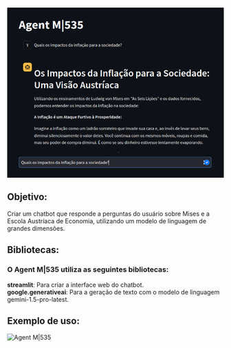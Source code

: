 ![Agent M|535](https://github.com/smokingsnakes83/agent_Ml535/blob/main/assets/asset1.png?raw=true)

## **Objetivo**:
Criar um chatbot que responde a perguntas do usuário sobre Mises e a Escola Austríaca de Economia, utilizando um modelo de linguagem de grandes dimensões.

## **Bibliotecas**:
### **O Agent M|535 utiliza as seguintes bibliotecas**:<br>
**streamlit**: Para criar a interface web do chatbot.<br>
**google.generativeai**: Para a geração de texto com o modelo de linguagem gemini-1.5-pro-latest.<br>

## **Exemplo de uso:**
![Agent M|535](https://github.com/smokingsnakes83/agent_Ml535/blob/main/assets/asset4.gif)
